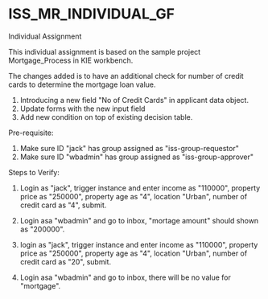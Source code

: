 # ISS_MR_INDIVIDUAL_GF
Individual Assignment

This individual assignment is based on the sample project Mortgage_Process in KIE workbench. 

The changes added is to have an additional check for number of credit cards to determine the mortgage loan value.
1. Introducing a new field "No of Credit Cards" in applicant data object.
2. Update forms with the new input field
3. Add new condition on top of existing decision table.

Pre-requisite:
1. Make sure ID "jack" has group assigned as "iss-group-requestor"
2. Make sure ID "wbadmin" has group assigned as "iss-group-approver"


Steps to Verify:
1. Login as "jack", trigger instance and enter income as "110000", property price as "250000", property age as "4", location "Urban", number of credit card as "4", submit.
2. Login asa "wbadmin" and go to inbox, "mortage amount" should shown as "200000".

1. login as "jack", trigger instance and enter income as "110000", property price as "250000", property age as "4", location "Urban", number of credit card as "20", submit.
2. Login asa "wbadmin" and go to inbox, there will be no value for "mortgage".

